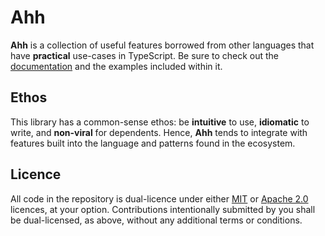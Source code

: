 <!-- deno-fmt-ignore-file -->

# Ahh

**Ahh** is a collection of useful features borrowed from other languages that
have **practical** use-cases in TypeScript. Be sure to check out the
[documentation] and the examples included within it.

## Ethos

This library has a common-sense ethos: be **intuitive** to use, **idiomatic** to
write, and **non-viral** for dependents. Hence, **Ahh** tends to integrate with
features built into the language and patterns found in the ecosystem.

## Licence

All code in the repository is dual-licence under either [MIT] or [Apache 2.0]
licences, at your option. Contributions intentionally submitted by you shall be
dual-licensed, as above, without any additional terms or conditions.

[documentation]: https://deno.land/x/ahh/src
[MIT]: ./LICENCE-MIT
[Apache 2.0]: ./LICENCE-APACHE
